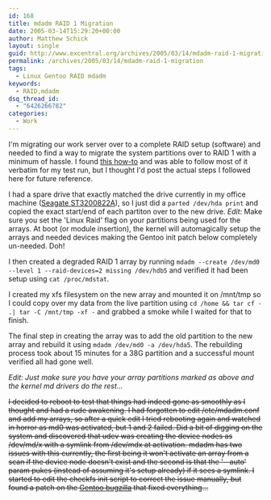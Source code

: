 ```yaml
---
id: 168
title: mdadm RAID 1 Migration
date: 2005-03-14T15:29:20+00:00
author: Matthew Schick
layout: single
guid: http://www.excentral.org/archives/2005/03/14/mdadm-raid-1-migration/
permalink: /archives/2005/03/14/mdadm-raid-1-migration
tags:
  - Linux Gentoo RAID mdadm
keywords:
  - RAID,mdadm
dsq_thread_id:
  - "6426266782"
categories:
  - Work
---
```

I'm migrating our work server over to a complete RAID setup (software)  and
needed to find a way to migrate the system partitions over to RAID 1 with a
minimum of hassle.  I found [this
how-to](http://www.parisc-linux.org/faq/raidboot-howto.html) and was able to
follow most of it verbatim for my test run, but I thought I'd post the actual
steps I followed here for future reference.



I had a spare drive that exactly matched the drive currently in my office
machine ([Seagate
ST3200822A](http://www.seagate.com/cda/products/discsales/marketing/detail/0,1081,597,00.html)),
so I just did a `parted /dev/hda print` and copied the exact start/end of each
partiton over to the new drive. *Edit:* Make sure you set the 'Linux Raid' flag
on your partitions being used for the arrays.  At boot (or module insertion),
the kernel will automagically setup the arrays and needed devices making the
Gentoo init patch below completely un-needed.  Doh!

I then created a degraded RAID 1 array by running `mdadm --create /dev/md0
--level 1 --raid-devices=2 missing /dev/hdb5` and verified it had been setup
using `cat /proc/mdstat`. 

I created my xfs filesystem on the new array and mounted it on /mnt/tmp so I
could copy over my data from the live partition using `cd /home && tar cf - .|
tar -C /mnt/tmp -xf -` and grabbed a smoke while I waited for that to finish.

The final step in creating the array was to add the old partition to the new
array and rebuild it using `mdadm /dev/md0 -a /dev/hda5`.  The rebuilding
process took about 15 minutes for a 38G partition and a successful mount
verified all had gone well.

*Edit: Just make sure you have your array partitions marked as above and the
kernel md drivers do the rest...*

~~I decided to reboot to test that things had indeed gone as smoothly as I
thought and had a rude awakening.  I had forgotten to edit /etc/mdadm.conf and
add my arrays, so after a quick edit I tried rebooting again and watched in
horror as md0 was activated, but 1 and 2 failed.  Did a bit of digging on the
system and discovered that udev was creating the device nodes as /dev/md/x with
a symlink from /dev/mdx at activation.  mdadm has two issues with this
currently, the first being it won't activate an array from a scan if the device
node doesn't exist and the second is that the '--auto' param pukes (instead of
assuming it's setup already) if it sees a symlink.  I started to edit the
checkfs init script to correct the issue manually, but found a patch on the
[Gentoo bugzilla](http://bugs.gentoo.org/show_bug.cgi?id=80702) that
fixed everything...~~
